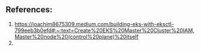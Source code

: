 ## References:
1. https://joachim8675309.medium.com/building-eks-with-eksctl-799eeb3b0efd#:~:text=Create%20EKS%20Master%20Cluster%20IAM,Master%20node%20(control%20plane)%20itself
2. 

